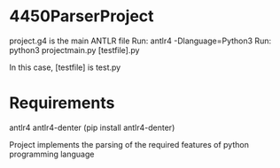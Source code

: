# 4450ParserProject
 project.g4 is the main ANTLR file
 Run: antlr4 -Dlanguage=Python3
 Run: python3 projectmain.py [testfile].py

In this case, [testfile] is test.py

 # Requirements
 antlr4
 antlr4-denter
 (pip install antlr4-denter)


Project implements the parsing of the required features of python programming language